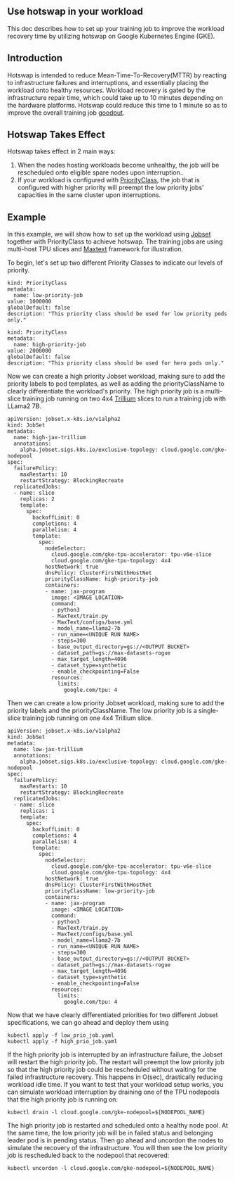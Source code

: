 ## Use hotswap in your workload
This doc describes how to set up your training job to improve the workload recovery time by utilizing hotswap on Google Kubernetes Engine (GKE).

## Introduction
Hotswap is intended to reduce Mean-Time-To-Recovery(MTTR) by reacting to infrastructure failures and interruptions, and essentially placing the workload onto healthy resources. Workload recovery is gated by the infrastructure repair time, which could take up to 10 minutes depending on the hardware platforms. Hotswap could reduce this time to 1 minute so as to improve the overall training job [goodput](https://cloud.google.com/blog/products/ai-machine-learning/goodput-metric-as-measure-of-ml-productivity).

## Hotswap Takes Effect
Hotswap takes effect in 2 main ways:
1. When the nodes hosting workloads become unhealthy, the job will be rescheduled onto eligible spare nodes upon interruption..
2. If your workload is configured with [PriorityClass](https://kubernetes.io/docs/concepts/scheduling-eviction/pod-priority-preemption/#priorityclass), the job that is configured with higher priority will preempt the low priority jobs’ capacities in the same cluster upon interruptions. 


## Example
In this example, we will show how to set up the workload using [Jobset](https://github.com/kubernetes-sigs/jobset) together with PriorityClass to achieve hotswap. The training jobs are using multi-host TPU slices and [Maxtext](https://github.com/AI-Hypercomputer/maxtext) framework for illustration.

To begin, let's set up two different Priority Classes to indicate our levels of priority.
```
kind: PriorityClass
metadata:
  name: low-priority-job
value: 1000000
globalDefault: false
description: "This priority class should be used for low priority pods only."
```
```
kind: PriorityClass
metadata:
  name: high-priority-job
value: 2000000
globalDefault: false
description: "This priority class should be used for hero pods only."
```
Now we can create a high priority Jobset workload, making sure to add the priority labels to pod templates, as well as adding the priorityClassName to clearly differentiate the workload's priority. The high priority job is a multi-slice training job running on two 4x4 [Trillium](https://cloud.google.com/blog/products/compute/trillium-tpu-is-ga) slices to run a training job with LLama2 7B. 
```
apiVersion: jobset.x-k8s.io/v1alpha2
kind: JobSet
metadata:
  name: high-jax-trillium
  annotations:
    alpha.jobset.sigs.k8s.io/exclusive-topology: cloud.google.com/gke-nodepool
spec:
  failurePolicy:
    maxRestarts: 10
    restartStrategy: BlockingRecreate
  replicatedJobs:
  - name: slice
    replicas: 2
    template:
      spec:
        backoffLimit: 0
        completions: 4
        parallelism: 4
        template:
          spec:
            nodeSelector:
              cloud.google.com/gke-tpu-accelerator: tpu-v6e-slice
              cloud.google.com/gke-tpu-topology: 4x4
            hostNetwork: true
            dnsPolicy: ClusterFirstWithHostNet
            priorityClassName: high-priority-job
            containers:
            - name: jax-program
              image: <IMAGE LOCATION>
              command:
              - python3
              - MaxText/train.py
              - MaxText/configs/base.yml
              - model_name=llama2-7b
              - run_name=<UNIQUE RUN NAME>
              - steps=300 
              - base_output_directory=gs://<OUTPUT BUCKET>
              - dataset_path=gs://max-datasets-rogue
              - max_target_length=4096
              - dataset_type=synthetic
              - enable_checkpointing=False
              resources:
                limits:
                  google.com/tpu: 4
```
Then we can create a low priority Jobset workload, making sure to add the priority labels and the priorityClassName. The low priority job is a single-slice training job running on one 4x4 Trillium slice.
```
apiVersion: jobset.x-k8s.io/v1alpha2
kind: JobSet
metadata:
  name: low-jax-trillium
  annotations:
    alpha.jobset.sigs.k8s.io/exclusive-topology: cloud.google.com/gke-nodepool
spec:
  failurePolicy:
    maxRestarts: 10
    restartStrategy: BlockingRecreate
  replicatedJobs:
  - name: slice
    replicas: 1
    template:
      spec:
        backoffLimit: 0
        completions: 4
        parallelism: 4
        template:
          spec:
            nodeSelector:
              cloud.google.com/gke-tpu-accelerator: tpu-v6e-slice
              cloud.google.com/gke-tpu-topology: 4x4
            hostNetwork: true
            dnsPolicy: ClusterFirstWithHostNet
            priorityClassName: low-priority-job
            containers:
            - name: jax-program
              image: <IMAGE LOCATION>
              command:
              - python3
              - MaxText/train.py
              - MaxText/configs/base.yml
              - model_name=llama2-7b
              - run_name=<UNIQUE RUN NAME>
              - steps=300 
              - base_output_directory=gs://<OUTPUT BUCKET>
              - dataset_path=gs://max-datasets-rogue
              - max_target_length=4096
              - dataset_type=synthetic
              - enable_checkpointing=False
              resources:
                limits:
                  google.com/tpu: 4
```
Now that we have clearly differentiated priorities for two different Jobset specifications, we can go ahead and deploy them using
```
kubectl apply -f low_prio_job.yaml
kubectl apply -f high_prio_job.yaml
```
If the high priority job is interrupted by an infrastructure failure, the Jobset will restart the high priority job. The restart will preempt the low priority job so that the high priority job could be rescheduled without waiting for the failed infrastructure recovery. This happens in O(sec), drastically reducing workload idle time. 
If you want to test that your workload setup works, you can simulate workload interruption by draining one of the TPU nodepools that the high priority job is running on: 

```kubectl drain -l cloud.google.com/gke-nodepool=${NODEPOOL_NAME}```

The high priority job is restarted and scheduled onto a healthy node pool. At the same time, the low priority job will be in failed status and belonging leader pod is in pending status. Then go ahead and uncordon the nodes to simulate the recovery of the infrastructure. You will then see the low priority job is rescheduled back to the nodepool that recovered:

```kubectl uncordon -l cloud.google.com/gke-nodepool=${NODEPOOL_NAME}```



